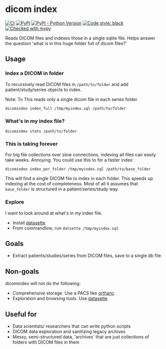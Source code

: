 # dicom index


[![CI](https://github.com/sjoerdk/dicomindex/actions/workflows/build.yml/badge.svg?branch=master)](https://github.com/sjoerdk/dicomindex/actions/workflows/build.yml?query=branch%3Amaster)
[![PyPI](https://img.shields.io/pypi/v/dicomindex)](https://pypi.org/project/dicomindex/)
[![PyPI - Python Version](https://img.shields.io/pypi/pyversions/dicomindex)](https://pypi.org/project/dicomindex/)
[![Code style: black](https://img.shields.io/badge/code%20style-black-000000.svg)](https://github.com/psf/black)
[![Checked with mypy](http://www.mypy-lang.org/static/mypy_badge.svg)](http://mypy-lang.org/)

Reads DICOM files and indexes those in a single sqlite file. Helps answer the question 'what is in this huge folder full of dicom files?'

## Usage

### Index a DICOM in folder
To recursively read DICOM files in `/path/to/folder` and add patient/study/series objects to index.

Note: To This reads only a single dicom file in each series folder
```
dicomindex index_full /tmp/myindex.sql /path/to/folder
```

### What's in my index file?
```
dicomindex stats /path/to/folder
```

### This is taking forever
For big file collections over slow connections, indexing all files can easily take weeks. Annoying.
You could use this to for a faster index:
```
dicomindex index_per_folder /tmp/myindex.sql /path/to/base_folder
```
This will find a single DICOM file to index in each folder. This speeds up indexing at the cost
of completeness. Most of all it assumes that `base_folder` is structured in a patient/series/study way.


### Explore
I want to look around at what's in my index file.
* Install [datasette](https://datasette.io/)
* From commandline, run ```datsette /tmp/myindex.sql```
 

## Goals
* Extract patients/studies/series from DICOM files, save to a single db file  

## Non-goals
dicomindex will not do the following:
* Comprehensive storage. Use a PACS like [orthanc](https://www.orthanc-server.com)
* Exploration and browsing tools. Use [datasette](https://datasette.io/) 

## Useful for
* Data scientists/ researchers that can write python scripts 
* DICOM data exploration and sanitizing legacy archives
* Messy, semi-structured data, 'archives' that are just collections of folders with DICOM files in them
